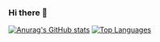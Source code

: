 ### Hi there 👋
[![Anurag's GitHub stats](https://github-readme-stats.vercel.app/api?username=anitabee&show_icons=true&theme=buefy)](https://github.com/anuraghazra/github-readme-stats)
[![Top Languages](https://github-readme-stats.vercel.app/api/top-langs/?username=anitabee)](https://github.com/anuraghazra/github-readme-stats)

<!--
**anitabee/anitabee** is a ✨ _special_ ✨ repository because its `README.md` (this file) appears on your GitHub profile.

Here are some ideas to get you started:

- 🔭 I’m currently working on ...
- 🌱 I’m currently learning ...
- 👯 I’m looking to collaborate on ...
- 🤔 I’m looking for help with ...
- 💬 Ask me about ...
- 📫 How to reach me: ...
- 😄 Pronouns: ...
- ⚡ Fun fact: ...
-->
